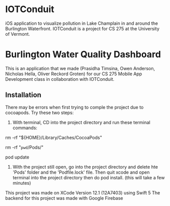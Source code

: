 # IOTConduit
iOS application to visualize pollution in Lake Champlain in and around the Burlington Waterfront. IOTConduit is a project for CS 275 at the University of Vermont.


# Burlington Water Quality Dashboard

This is an application that we made (Prasidha Timsina, Owen Anderson, Nicholas Hella, Oliver Reckord Groten) for our CS 275 Mobile App Development class in collaboration with IOTConduit.


## Installation

There may be errors when first trying to comple the project due to cocoapods. Try these two steps:

1) With terminal, CD into the project directory and run these terminal commands:

rm -rf "${HOME}/Library/Caches/CocoaPods"

rm -rf "`pwd`/Pods/"

pod update

1)  With the project still open, go into the project directory and delete hte 'Pods' folder and the 'Podfile.lock' file. Then quit xcode and open terminal into the project directory then 
do pod install. (this will take a few minutes)



This project was made on XCode Version 12.1 (12A7403) using Swift 5
The backend for this project was made with Google Firebase
